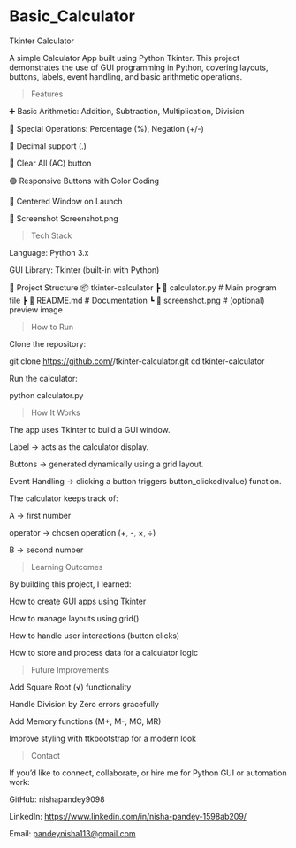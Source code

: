 # Basic_Calculator

Tkinter Calculator

A simple Calculator App built using Python Tkinter.
This project demonstrates the use of GUI programming in Python, covering layouts, buttons, labels, event handling, and basic arithmetic operations.

> Features

➕ Basic Arithmetic: Addition, Subtraction, Multiplication, Division

🔄 Special Operations: Percentage (%), Negation (+/-)

🧮 Decimal support (.)

🧹 Clear All (AC) button

🟢 Responsive Buttons with Color Coding

📐 Centered Window on Launch

📸 Screenshot
Screenshot.png


> Tech Stack

Language: Python 3.x

GUI Library: Tkinter (built-in with Python)

📂 Project Structure
📦 tkinter-calculator
 ┣ 📜 calculator.py      # Main program file
 ┣ 📜 README.md          # Documentation
 ┗ 📜 screenshot.png     # (optional) preview image

> How to Run

Clone the repository:

git clone https://github.com/<your-username>/tkinter-calculator.git
cd tkinter-calculator


Run the calculator:

python calculator.py

> How It Works

The app uses Tkinter to build a GUI window.

Label → acts as the calculator display.

Buttons → generated dynamically using a grid layout.

Event Handling → clicking a button triggers button_clicked(value) function.

The calculator keeps track of:

A → first number

operator → chosen operation (+, -, ×, ÷)

B → second number

> Learning Outcomes

By building this project, I learned:

How to create GUI apps using Tkinter

How to manage layouts using grid()

How to handle user interactions (button clicks)

How to store and process data for a calculator logic

> Future Improvements

Add Square Root (√) functionality

Handle Division by Zero errors gracefully

Add Memory functions (M+, M-, MC, MR)

Improve styling with ttkbootstrap for a modern look

> Contact

If you’d like to connect, collaborate, or hire me for Python GUI or automation work:

GitHub: nishapandey9098

LinkedIn: https://www.linkedin.com/in/nisha-pandey-1598ab209/

Email: pandeynisha113@gmail.com
